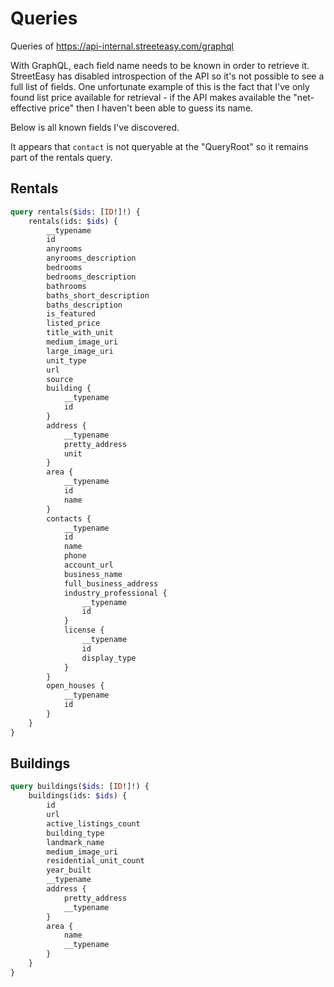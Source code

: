# Queries
Queries of https://api-internal.streeteasy.com/graphql

With GraphQL, each field name needs to be known in order to retrieve it. StreetEasy has disabled introspection of the API so it's not possible to see a full list of fields. One unfortunate example of this is the fact that I've only found list price available for retrieval - if the API makes available the "net-effective price" then I haven't been able to guess its name.

Below is all known fields I've discovered.

It appears that `contact` is not queryable at the "QueryRoot" so it remains part of the rentals query.


## Rentals

```graphql
query rentals($ids: [ID!]!) {
    rentals(ids: $ids) {
        __typename
        id
        anyrooms
        anyrooms_description
        bedrooms
        bedrooms_description
        bathrooms
        baths_short_description
        baths_description
        is_featured
        listed_price
        title_with_unit
        medium_image_uri
        large_image_uri
        unit_type
        url
        source
        building {
            __typename
            id
        }
        address {
            __typename
            pretty_address
            unit
        }
        area {
            __typename
            id
            name
        }
        contacts {
            __typename
            id
            name
            phone
            account_url
            business_name
            full_business_address
            industry_professional {
                __typename
                id
            }
            license {
                __typename
                id
                display_type
            }
        }
        open_houses {
            __typename
            id
        }
    }
}
```

## Buildings

```graphql
query buildings($ids: [ID!]!) {
    buildings(ids: $ids) {
        id
        url
        active_listings_count
        building_type
        landmark_name
        medium_image_uri
        residential_unit_count
        year_built
        __typename
        address {
            pretty_address      
            __typename
        }
        area { 
            name      
            __typename
        }
    }
}
```